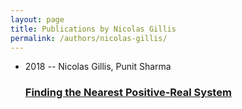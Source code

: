 ```yaml
---
layout: page
title: Publications by Nicolas Gillis
permalink: /authors/nicolas-gillis/
---
```


<ul class="post-list">
<li><span class='post-meta'>2018 -- Nicolas Gillis, Punit Sharma</span><h3><a class='post-link' href='../../finding-the-nearest-positive-real-system'>Finding the Nearest Positive-Real System</a></h3></li>

</ul>
